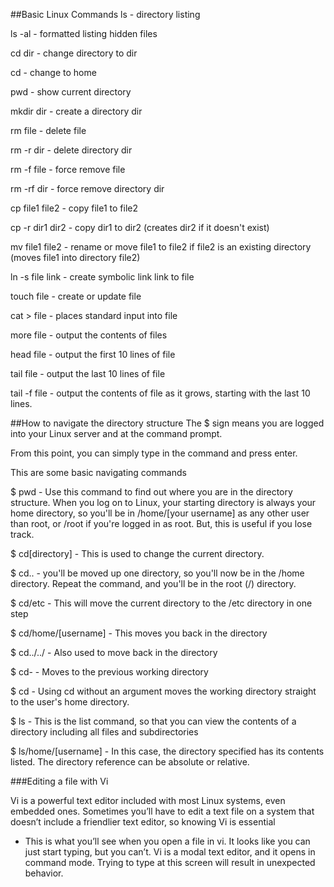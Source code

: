 ##Basic Linux Commands
ls - directory listing

ls -al - formatted listing hidden files

cd dir - change directory to dir

cd - change to home

pwd - show current directory

mkdir dir - create a directory dir

rm file - delete file

rm -r dir - delete directory dir

rm -f file - force remove file

rm -rf dir - force remove directory dir

cp file1 file2 - copy file1 to file2

cp -r dir1 dir2 - copy dir1 to dir2 (creates dir2 if it doesn't exist)

mv file1 file2 - rename or move file1 to file2 if file2 is an existing directory (moves file1 into directory file2)

ln -s file link - create symbolic link link to file

touch file - create or update file

cat > file - places standard input into file

more file - output the contents of files

head file - output the first 10 lines of file

tail file - output the last 10 lines of file

tail -f file - output the contents of file as it grows, starting with the last 10 lines.

##How to navigate the directory structure
The $ sign means you are logged into your Linux server and at the command prompt.

From this point, you can simply type in the command and press enter.

This are some basic navigating commands

$ pwd - Use this command to find out where you are in the directory structure. When you log on to Linux, your starting
        directory is always your home directory, so you'll be in /home/[your username] as any other user than root, or
        /root if you're logged in as root. But, this is useful if you lose track.
        
$ cd[directory] - This is used to change the current directory.

$ cd.. - you'll be moved up one directory, so you'll now be in the /home directory.  Repeat the command, and you'll be
         in the root (/) directory.
         
$ cd/etc - This will move the current directory to the /etc directory in one step

$ cd/home/[username] - This moves you back in the directory

$ cd../../ - Also used to move back in the directory

$ cd- - Moves to the previous working directory

$ cd  - Using cd without an argument moves the working directory straight to the user's home directory.

$ ls - This is the list command, so that you can view the contents of a directory including all files and subdirectories

$ ls/home/[username] - In this case, the directory specified has its contents listed.  The directory reference
                       can be absolute or relative.

###Editing a file with Vi

Vi is a powerful text editor included with most Linux systems, even embedded ones. Sometimes you’ll have to edit a text
file on a system that doesn’t include a friendlier text editor, so knowing Vi is essential

- This is what you’ll see when you open a file in vi. It looks like you can just start typing, but you can’t. Vi is a
 modal text editor, and it opens in command mode. Trying to type at this screen will result in unexpected behavior.
 